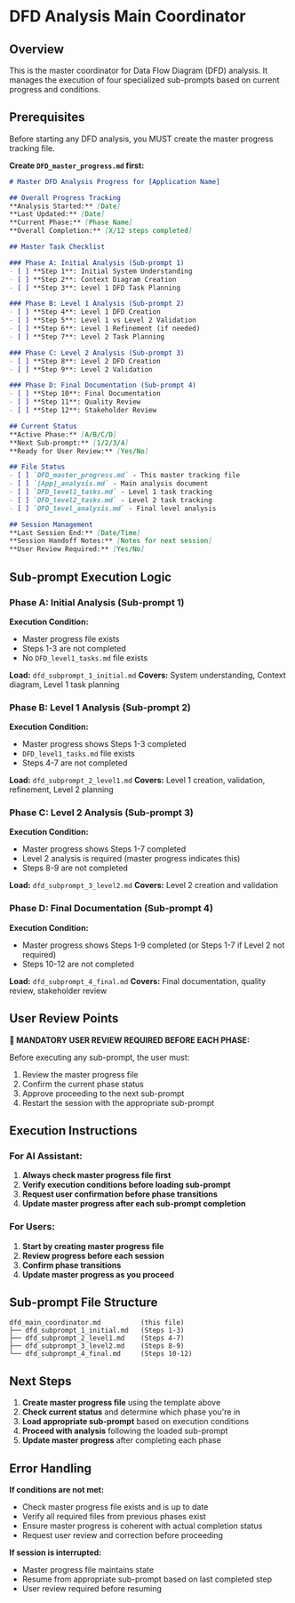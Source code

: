 # DFD Analysis Main Coordinator

## Overview
This is the master coordinator for Data Flow Diagram (DFD) analysis. It manages the execution of four specialized sub-prompts based on current progress and conditions.

## Prerequisites
Before starting any DFD analysis, you MUST create the master progress tracking file.

**Create `DFD_master_progress.md` first:**

```markdown
# Master DFD Analysis Progress for [Application Name]

## Overall Progress Tracking
**Analysis Started:** [Date]
**Last Updated:** [Date]
**Current Phase:** [Phase Name]
**Overall Completion:** [X/12 steps completed]

## Master Task Checklist

### Phase A: Initial Analysis (Sub-prompt 1)
- [ ] **Step 1**: Initial System Understanding
- [ ] **Step 2**: Context Diagram Creation
- [ ] **Step 3**: Level 1 DFD Task Planning

### Phase B: Level 1 Analysis (Sub-prompt 2)
- [ ] **Step 4**: Level 1 DFD Creation
- [ ] **Step 5**: Level 1 vs Level 2 Validation
- [ ] **Step 6**: Level 1 Refinement (if needed)
- [ ] **Step 7**: Level 2 Task Planning

### Phase C: Level 2 Analysis (Sub-prompt 3)
- [ ] **Step 8**: Level 2 DFD Creation
- [ ] **Step 9**: Level 2 Validation

### Phase D: Final Documentation (Sub-prompt 4)
- [ ] **Step 10**: Final Documentation
- [ ] **Step 11**: Quality Review
- [ ] **Step 12**: Stakeholder Review

## Current Status
**Active Phase:** [A/B/C/D]
**Next Sub-prompt:** [1/2/3/4]
**Ready for User Review:** [Yes/No]

## File Status
- [ ] `DFD_master_progress.md` - This master tracking file
- [ ] `[App]_analysis.md` - Main analysis document
- [ ] `DFD_level1_tasks.md` - Level 1 task tracking
- [ ] `DFD_level2_tasks.md` - Level 2 task tracking
- [ ] `DFD_level_analysis.md` - Final level analysis

## Session Management
**Last Session End:** [Date/Time]
**Session Handoff Notes:** [Notes for next session]
**User Review Required:** [Yes/No]
```

## Sub-prompt Execution Logic

### Phase A: Initial Analysis (Sub-prompt 1)
**Execution Condition:** 
- Master progress file exists
- Steps 1-3 are not completed
- No `DFD_level1_tasks.md` file exists

**Load:** `dfd_subprompt_1_initial.md`
**Covers:** System understanding, Context diagram, Level 1 task planning

### Phase B: Level 1 Analysis (Sub-prompt 2)
**Execution Condition:**
- Master progress shows Steps 1-3 completed
- `DFD_level1_tasks.md` file exists
- Steps 4-7 are not completed

**Load:** `dfd_subprompt_2_level1.md`
**Covers:** Level 1 creation, validation, refinement, Level 2 planning

### Phase C: Level 2 Analysis (Sub-prompt 3)
**Execution Condition:**
- Master progress shows Steps 1-7 completed
- Level 2 analysis is required (master progress indicates this)
- Steps 8-9 are not completed

**Load:** `dfd_subprompt_3_level2.md`
**Covers:** Level 2 creation and validation

### Phase D: Final Documentation (Sub-prompt 4)
**Execution Condition:**
- Master progress shows Steps 1-9 completed (or Steps 1-7 if Level 2 not required)
- Steps 10-12 are not completed

**Load:** `dfd_subprompt_4_final.md`
**Covers:** Final documentation, quality review, stakeholder review

## User Review Points

**🛑 MANDATORY USER REVIEW REQUIRED BEFORE EACH PHASE:**

Before executing any sub-prompt, the user must:
1. Review the master progress file
2. Confirm the current phase status
3. Approve proceeding to the next sub-prompt
4. Restart the session with the appropriate sub-prompt

## Execution Instructions

### For AI Assistant:
1. **Always check master progress file first**
2. **Verify execution conditions before loading sub-prompt**
3. **Request user confirmation before phase transitions**
4. **Update master progress after each sub-prompt completion**

### For Users:
1. **Start by creating master progress file**
2. **Review progress before each session**
3. **Confirm phase transitions**
4. **Update master progress as you proceed**

## Sub-prompt File Structure

```
dfd_main_coordinator.md          (this file)
├── dfd_subprompt_1_initial.md   (Steps 1-3)
├── dfd_subprompt_2_level1.md    (Steps 4-7)
├── dfd_subprompt_3_level2.md    (Steps 8-9)
└── dfd_subprompt_4_final.md     (Steps 10-12)
```

## Next Steps

1. **Create master progress file** using the template above
2. **Check current status** and determine which phase you're in
3. **Load appropriate sub-prompt** based on execution conditions
4. **Proceed with analysis** following the loaded sub-prompt
5. **Update master progress** after completing each phase

## Error Handling

**If conditions are not met:**
- Check master progress file exists and is up to date
- Verify all required files from previous phases exist
- Ensure master progress is coherent with actual completion status
- Request user review and correction before proceeding

**If session is interrupted:**
- Master progress file maintains state
- Resume from appropriate sub-prompt based on last completed step
- User review required before resuming
